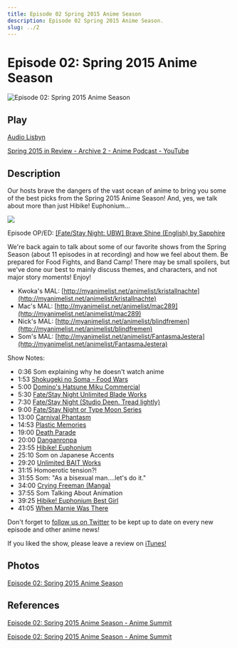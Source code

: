 ```yaml
---
title: Episode 02 Spring 2015 Anime Season
description: Episode 02 Spring 2015 Anime Season.
slug: ../2
---
```


# Episode 02: Spring 2015 Anime Season

![Episode 02: Spring 2015 Anime Season](https://i.imgur.com/osBYcK8.png)

## Play

[Audio Lisbyn](http://traffic.libsyn.com/ranime/Anime_Summit_Ep02.mp3)

[Spring 2015 in Review - Archive 2 - Anime Podcast - YouTube](https://www.youtube.com/watch?v=53jv-pKDWr8&list=PLRqOVqiqQ8olLkNknXyo-W1HYA0pPrV9A&index=2)

## Description

Our hosts brave the dangers of the vast ocean of anime to bring you some of the best picks from the Spring 2015 Anime Season! And, yes, we talk about more than just Hibike! Euphonium...

[![](https://i.imgur.com/EPnQc1R.png)](http://traffic.libsyn.com/ranime/Anime_Summit_Ep02.mp3)

Episode OP/ED: [[Fate/Stay Night: UBW] Brave Shine (English) by Sapphire](https://www.youtube.com/watch?v=B1i7td4yP44)

We're back again to talk about some of our favorite shows from the Spring Season (about 11 episodes in at recording) and how we feel about them. Be prepared for Food Fights, and Band Camp! There may be small spoilers, but we've done our best to mainly discuss themes, and characters, and not major story moments! Enjoy!

*   Kwoka's MAL: [http://myanimelist.net/animelist/kristallnachte](http://myanimelist.net/animelist/kristallnachte)
*   Mac's MAL: [http://myanimelist.net/animelist/mac289](http://myanimelist.net/animelist/mac289)
*   Nick's MAL: [http://myanimelist.net/animelist/blindfremen](http://myanimelist.net/animelist/blindfremen)
*   Som's MAL: [http://myanimelist.net/animelist/FantasmaJestera](http://myanimelist.net/animelist/FantasmaJestera)

Show Notes:

*   0:36 Som explaining why he doesn't watch anime
*   1:53 [Shokugeki no Soma - Food Wars](http://myanimelist.net/anime/28171/Shokugeki_no_Souma)
*   5:00 [Domino's Hatsune Miku Commercial](https://www.youtube.com/watch?v=gW2D_Votd2Y)
*   5:30 [Fate/Stay Night Unlimited Blade Works](http://myanimelist.net/anime/22297/Fate_stay_night:_Unlimited_Blade_Works_(TV))
*   7:30 [Fate/Stay Night (Studio Deen. Tread lightly)](http://myanimelist.net/anime/356/Fate_stay_night)
*   9:00 [Fate/Stay Night or Type Moon Series](http://typemoon.wikia.com/wiki/TYPE-MOON_Wiki)
*   13:00 [Carnival Phantasm](http://myanimelist.net/anime/10012/Carnival_Phantasm)
*   14:53 [Plastic Memories](http://myanimelist.net/anime/27775/Plastic_Memories)
*   19:00 [Death Parade](http://myanimelist.net/anime/28223/Death_Parade)
*   20:00 [Danganronpa](http://myanimelist.net/anime/16592/Danganronpa:_Kibou_no_Gakuen_to_Zetsubou_no_Koukousei_-_The_Animation)
*   23:55 [Hibike! Euphonium](http://myanimelist.net/anime/27989/Hibike!_Euphonium)
*   25:10 Som on Japanese Accents
*   29:20 [Unlimited BAIT Works](http://i1.kym-cdn.com/photos/images/original/000/639/615/4b0.png)
*   31:15 Homoerotic tension?!
*   31:55 Som: "As a bisexual man....let's do it."
*   34:00 [Crying Freeman (Manga)](http://myanimelist.net/manga/1449/Crying_Freeman)
*   37:55 Som Talking About Animation
*   39:25 [Hibike! Euphonium Best Girl](http://www.emptyblue.it/data/wallpaper/HibikeEuphonium/nakaseko_kaori_ogasawara_haruka.jpg)
*   41:05 [When Marnie Was There](http://myanimelist.net/anime/21557/Omoide_no_Marnie)

Don't forget to [follow us on Twitter](https://twitter.com/AnimeSummit) to be kept up to date on every new episode and other anime news!

If you liked the show, please leave a review on [iTunes!](https://itunes.apple.com/us/podcast/anime-summit/id1018790874)

## Photos

[Episode 02: Spring 2015 Anime Season](https://i.imgur.com/osBYcK8.png)

## References

[Episode 02: Spring 2015 Anime Season - Anime Summit](https://web.archive.org/web/20160501182714/http://animesummit.net/episode-02-spring-2015-anime-season)

[Episode 02: Spring 2015 Anime Season - Anime Summit](http://animesummit.net/episode-02-spring-2015-anime-season)